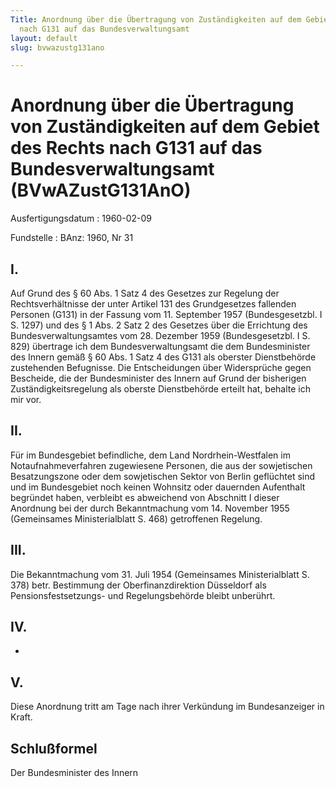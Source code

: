 ```yaml
---
Title: Anordnung über die Übertragung von Zuständigkeiten auf dem Gebiet des Rechts
  nach G131 auf das Bundesverwaltungsamt
layout: default
slug: bvwazustg131ano

---
```


# Anordnung über die Übertragung von Zuständigkeiten auf dem Gebiet des Rechts nach G131 auf das Bundesverwaltungsamt (BVwAZustG131AnO)

Ausfertigungsdatum
:   1960-02-09

Fundstelle
:   BAnz: 1960, Nr 31



## I.

Auf Grund des § 60 Abs. 1 Satz 4 des Gesetzes zur Regelung der
Rechtsverhältnisse der unter Artikel 131 des Grundgesetzes fallenden
Personen (G131) in der Fassung vom 11. September 1957 (Bundesgesetzbl.
I S. 1297) und des § 1 Abs. 2 Satz 2 des Gesetzes über die Errichtung
des Bundesverwaltungsamtes vom 28. Dezember 1959 (Bundesgesetzbl. I S.
829) übertrage ich dem Bundesverwaltungsamt die dem Bundesminister des
Innern gemäß § 60 Abs. 1 Satz 4 des G131 als oberster Dienstbehörde
zustehenden Befugnisse. Die Entscheidungen über Widersprüche gegen
Bescheide, die der Bundesminister des Innern auf Grund der bisherigen
Zuständigkeitsregelung als oberste Dienstbehörde erteilt hat, behalte
ich mir vor.


## II.

Für im Bundesgebiet befindliche, dem Land Nordrhein-Westfalen im
Notaufnahmeverfahren zugewiesene Personen, die aus der sowjetischen
Besatzungszone oder dem sowjetischen Sektor von Berlin geflüchtet sind
und im Bundesgebiet noch keinen Wohnsitz oder dauernden Aufenthalt
begründet haben, verbleibt es abweichend von Abschnitt I dieser
Anordnung bei der durch Bekanntmachung vom 14. November 1955
(Gemeinsames Ministerialblatt S. 468) getroffenen Regelung.


## III.

Die Bekanntmachung vom 31. Juli 1954 (Gemeinsames Ministerialblatt S.
378) betr. Bestimmung der Oberfinanzdirektion Düsseldorf als
Pensionsfestsetzungs- und Regelungsbehörde bleibt unberührt.


## IV.

-


## V.

Diese Anordnung tritt am Tage nach ihrer Verkündung im Bundesanzeiger
in Kraft.


## Schlußformel

Der Bundesminister des Innern

